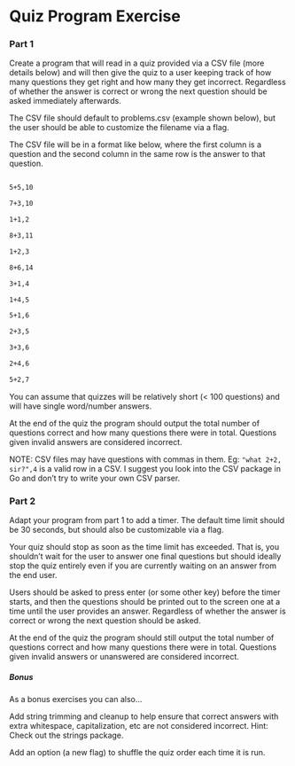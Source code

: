 # Quiz Program Exercise

### Part 1

Create a program that will read in a quiz provided via a CSV file (more details below) and will then give the quiz to a user keeping track of how many questions they get right and how many they get incorrect. Regardless of whether the answer is correct or wrong the next question should be asked immediately afterwards.

The CSV file should default to problems.csv (example shown below), but the user should be able to customize the filename via a flag.

The CSV file will be in a format like below, where the first column is a question and the second column in the same row is the answer to that question.

```sh

5+5,10

7+3,10

1+1,2

8+3,11

1+2,3

8+6,14

3+1,4

1+4,5

5+1,6

2+3,5

3+3,6

2+4,6

5+2,7

```

You can assume that quizzes will be relatively short (< 100 questions) and will have single word/number answers.

At the end of the quiz the program should output the total number of questions correct and how many questions there were in total. Questions given invalid answers are considered incorrect.

NOTE: CSV files may have questions with commas in them. Eg: ``"what 2+2, sir?",4`` is a valid row in a CSV. I suggest you look into the CSV package in Go and don’t try to write your own CSV parser.

### Part 2

Adapt your program from part 1 to add a timer. The default time limit should be 30 seconds, but should also be customizable via a flag.

Your quiz should stop as soon as the time limit has exceeded. That is, you shouldn’t wait for the user to answer one final questions but should ideally stop the quiz entirely even if you are currently waiting on an answer from the end user.

Users should be asked to press enter (or some other key) before the timer starts, and then the questions should be printed out to the screen one at a time until the user provides an answer. Regardless of whether the answer is correct or wrong the next question should be asked.

At the end of the quiz the program should still output the total number of questions correct and how many questions there were in total. Questions given invalid answers or unanswered are considered incorrect.

##### Bonus

As a bonus exercises you can also…

Add string trimming and cleanup to help ensure that correct answers with extra whitespace, capitalization, etc are not considered incorrect. Hint: Check out the strings package.

Add an option (a new flag) to shuffle the quiz order each time it is run.


[strings]: https://golang.org/pkg/strings/
